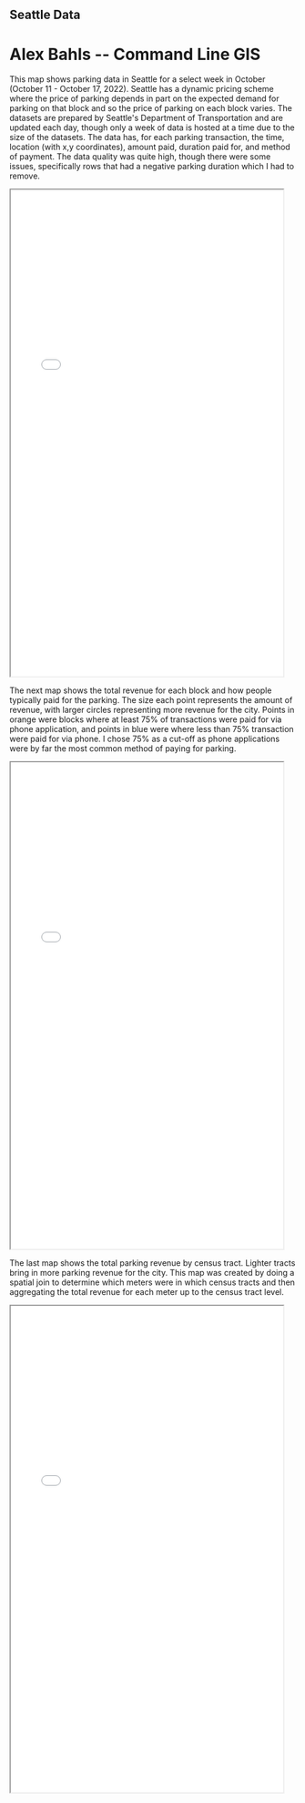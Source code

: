 ## Seattle Data
# Alex Bahls -- Command Line GIS

This map shows parking data in Seattle for a select week in October (October 11 - October 17, 2022). Seattle has a dynamic pricing scheme where the price of parking depends in part on the expected demand for parking on that block and so the price of parking on each block varies.  The datasets are prepared by Seattle's Department of Transportation and are updated each day, though only a week of data is hosted at a time due to the size of the datasets. The data has, for each parking transaction, the time, location (with x,y coordinates), amount paid, duration paid for, and method of payment. The data quality was quite high, though there were some issues, specifically rows that had a negative parking duration which I had to remove. 

<iframe src="seattle_parking_final.html" height="855" width="95%"></iframe> 

The next map shows the total revenue for each block and how people typically paid for the parking. The size each point represents the amount of revenue, with larger circles representing more revenue for the city. Points in orange were blocks where at least 75% of transactions were paid for via phone application, and points in blue were where less than 75% transaction were paid for via phone. I chose 75% as a cut-off as phone applications were by far the most common method of paying for parking.

<iframe src="Parking_map_1_Ill_map.png" height="855" width="95%"></iframe> 

The last map shows the total parking revenue by census tract. Lighter tracts bring in more parking revenue for the city. This map was created by doing a spatial join to determine which meters were in which census tracts and then aggregating the total revenue for each meter up to the census tract level. 

<iframe src="Parking_map_2.png" height="855" width="95%"></iframe> 
